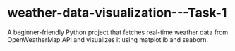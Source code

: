 # weather-data-visualization---Task-1
A beginner-friendly Python project that fetches real-time weather data from OpenWeatherMap API and visualizes it using matplotlib and seaborn.
